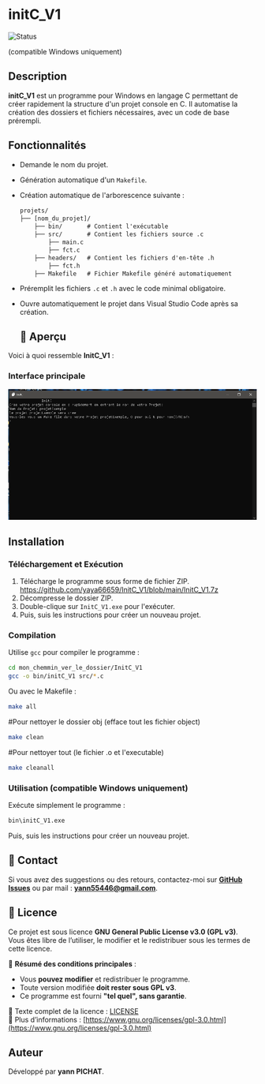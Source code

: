 # initC_V1
![Status](https://img.shields.io/badge/Status-Beta-yellow?style=for-the-badge)

(compatible Windows uniquement)



## Description
**initC_V1** est un programme pour Windows en langage C permettant de créer rapidement la structure d'un projet console en C. Il automatise la création des dossiers et fichiers nécessaires, avec un code de base prérempli.

## Fonctionnalités
- Demande le nom du projet.
- Génération automatique d'un `Makefile`.
- Création automatique de l'arborescence suivante :
  ```
  projets/
  ├── [nom_du_projet]/
      ├── bin/       # Contient l'exécutable 
      ├── src/       # Contient les fichiers source .c
          ├── main.c
          ├── fct.c
      ├── headers/   # Contient les fichiers d'en-tête .h
          ├── fct.h
      ├── Makefile   # Fichier Makefile généré automatiquement
  ```
- Préremplit les fichiers `.c` et `.h` avec le code minimal obligatoire.
- Ouvre automatiquement le projet dans Visual Studio Code après sa création.

  ## 📸 Aperçu

Voici à quoi ressemble **InitC_V1** :

### Interface principale
![Interface principale](screenshot/ScreenInitC_V1.png)



## Installation
### Téléchargement et Exécution
1. Télécharge le programme sous forme de fichier ZIP. https://github.com/yaya66659/InitC_V1/blob/main/InitC_V1.7z
2. Décompresse le dossier ZIP.
3. Double-clique sur `InitC_V1.exe` pour l'exécuter.
4. Puis, suis les instructions pour créer un nouveau projet.

### Compilation
Utilise `gcc` pour compiler le programme :
```sh
cd mon_chemmin_ver_le_dossier/InitC_V1
gcc -o bin/initC_V1 src/*.c
```
Ou avec le Makefile :
```sh
make all
```
#Pour nettoyer le dossier obj (efface tout les fichier object)
```sh
make clean
```
#Pour nettoyer tout (le fichier .o et l'executable)
```sh
make cleanall
```

### Utilisation (compatible Windows uniquement)
Exécute simplement le programme :
```sh
bin\initC_V1.exe
```
Puis, suis les instructions pour créer un nouveau projet.

## 📩 Contact
Si vous avez des suggestions ou des retours, contactez-moi sur **[GitHub Issues](https://github.com/yaya66659/BlocKeyboard/issues)** ou par mail : **yann55446@gmail.com**.  


## 📜 Licence

Ce projet est sous licence **GNU General Public License v3.0 (GPL v3)**.  
Vous êtes libre de l’utiliser, le modifier et le redistribuer sous les termes de cette licence.  

📌 **Résumé des conditions principales** :
- Vous **pouvez modifier** et redistribuer le programme.
- Toute version modifiée **doit rester sous GPL v3**.
- Ce programme est fourni **"tel quel", sans garantie**.  

🔗 Texte complet de la licence : [LICENSE](LICENSE)  
🔗 Plus d’informations : [https://www.gnu.org/licenses/gpl-3.0.html](https://www.gnu.org/licenses/gpl-3.0.html)  

## Auteur
Développé par **yann PICHAT**.

